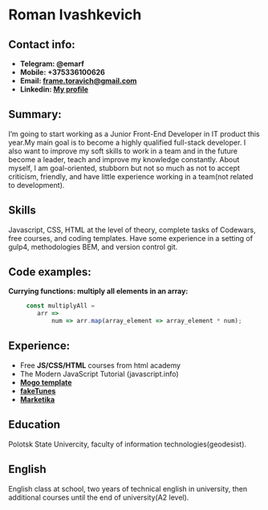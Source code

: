 # Roman Ivashkevich

## Contact info: 
   * **Telegram: @emarf**
   * **Mobile: +375336100626**
   * **Email: frame.toravich@gmail.com**
   * **Linkedin: [My profile](https://www.linkedin.com/in/roman-ivashkevich-83321615b/)**
      
## Summary:      
   I’m going to start working as a Junior Front-End Developer in IT product this year.My main goal is to become a highly qualified full-stack developer. I also want to improve my soft skills to work in a team and in the future become a leader, teach and improve my knowledge constantly. About myself, I am goal-oriented, stubborn but not so much as not to accept criticism, friendly, and have little experience working in a team(not related to development).
      
## Skills 
   Javascript, CSS, HTML at the level of theory, complete tasks of Codewars, free courses, and coding templates. Have some experience in a setting of gulp4, methodologies BEM, and version control git.
      
## Code examples:
   **Currying functions: multiply all elements in an array:**
   
```javascript
     const multiplyAll =
        arr =>
            num => arr.map(array_element => array_element * num);     
```    
      
## Experience:
   + Free __JS/CSS/HTML__ courses from html academy
   + The Modern JavaScript Tutorial (javascript.info)
   + **[Mogo template](https://github.com/emarf/Mogo_template)**
   + **[fakeTunes](https://github.com/emarf/fakeTunes)**
   + **[Marketika](https://github.com/emarf/Marketika)**
   
## Education
   Polotsk State Univercity, faculty of information technologies(geodesist).
   
## English
   English class at school, two years of technical english in university, then additional courses until the end of university(A2 level).
